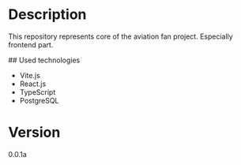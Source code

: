 # Description

This repository represents core of the aviation fan project. Especially frontend part.

## Used technologies 

- Vite.js
- React.js
- TypeScript
- PostgreSQL

# Version
0.0.1a

